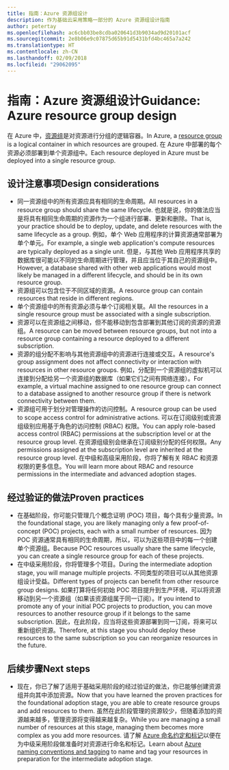 ```yaml
---
title: 指南：Azure 资源组设计
description: 作为基础云采用策略一部分的 Azure 资源组设计指南
author: petertay
ms.openlocfilehash: ac6cbb03be8cdba020641d3b9034ad9d20101acf
ms.sourcegitcommit: 2e8b06e9c07875d65b91d5431bfd4bc465a7a242
ms.translationtype: HT
ms.contentlocale: zh-CN
ms.lasthandoff: 02/09/2018
ms.locfileid: "29062095"
---
```

# <a name="guidance-azure-resource-group-design"></a><span data-ttu-id="c084d-103">指南：Azure 资源组设计</span><span class="sxs-lookup"><span data-stu-id="c084d-103">Guidance: Azure resource group design</span></span>

<span data-ttu-id="c084d-104">在 Azure 中，[资源组](https://docs.microsoft.com/azure/azure-resource-manager/resource-group-overview#resource-groups)是对资源进行分组的逻辑容器。</span><span class="sxs-lookup"><span data-stu-id="c084d-104">In Azure, a [resource group](https://docs.microsoft.com/azure/azure-resource-manager/resource-group-overview#resource-groups) is a logical container in which resources are grouped.</span></span> <span data-ttu-id="c084d-105">在 Azure 中部署的每个资源必须部署到单个资源组中。</span><span class="sxs-lookup"><span data-stu-id="c084d-105">Each resource deployed in Azure must be deployed into a single resource group.</span></span>

## <a name="design-considerations"></a><span data-ttu-id="c084d-106">设计注意事项</span><span class="sxs-lookup"><span data-stu-id="c084d-106">Design considerations</span></span>

- <span data-ttu-id="c084d-107">同一资源组中的所有资源应具有相同的生命周期。</span><span class="sxs-lookup"><span data-stu-id="c084d-107">All resources in a resource group should share the same lifecycle.</span></span> <span data-ttu-id="c084d-108">也就是说，你的做法应当是将具有相同生命周期的资源作为一个组进行部署、更新和删除。</span><span class="sxs-lookup"><span data-stu-id="c084d-108">That is, your practice should be to deploy, update, and delete resources with the same lifecycle as a group.</span></span> <span data-ttu-id="c084d-109">例如，单个 Web 应用程序的计算资源通常部署为单个单元。</span><span class="sxs-lookup"><span data-stu-id="c084d-109">For example, a single web application's compute resources are typically deployed as a single unit.</span></span> <span data-ttu-id="c084d-110">但是，与其他 Web 应用程序共享的数据库很可能以不同的生命周期进行管理，并且应当位于其自己的资源组中。</span><span class="sxs-lookup"><span data-stu-id="c084d-110">However, a database shared with other web applications would most likely be managed in a different lifecycle, and should be in its own resource group.</span></span>
- <span data-ttu-id="c084d-111">资源组可以包含位于不同区域的资源。</span><span class="sxs-lookup"><span data-stu-id="c084d-111">A resource group can contain resources that reside in different regions.</span></span>
- <span data-ttu-id="c084d-112">单个资源组中的所有资源必须与单个订阅相关联。</span><span class="sxs-lookup"><span data-stu-id="c084d-112">All the resources in a single resource group must be associated with a single subscription.</span></span> 
- <span data-ttu-id="c084d-113">资源可以在资源组之间移动，但不能移动到包含部署到其他订阅的资源的资源组。</span><span class="sxs-lookup"><span data-stu-id="c084d-113">A resource can be moved between resource groups, but not into a resource group containing a resource deployed to a different subscription.</span></span>
- <span data-ttu-id="c084d-114">资源的组分配不影响与其他资源组中的资源进行连接或交互。</span><span class="sxs-lookup"><span data-stu-id="c084d-114">A resource's group assignment does not affect connectivity or interaction with resources in other resource groups.</span></span> <span data-ttu-id="c084d-115">例如，分配到一个资源组的虚拟机可以连接到分配给另一个资源组的数据库（如果它们之间有网络连接）。</span><span class="sxs-lookup"><span data-stu-id="c084d-115">For example, a virtual machine assigned to one resource group can connect to a database assigned to another resource group if there is network connectivity between them.</span></span>
- <span data-ttu-id="c084d-116">资源组可用于划分对管理操作的访问控制。</span><span class="sxs-lookup"><span data-stu-id="c084d-116">A resource group can be used to scope access control for administrative actions.</span></span> <span data-ttu-id="c084d-117">可以在订阅级别或资源组级别应用基于角色的访问控制 (RBAC) 权限。</span><span class="sxs-lookup"><span data-stu-id="c084d-117">You can apply role-based access control (RBAC) permissions at the subscription level or at the resource group level.</span></span> <span data-ttu-id="c084d-118">在资源组级别会继承在订阅级别分配的任何权限。</span><span class="sxs-lookup"><span data-stu-id="c084d-118">Any permissions assigned at the subscription level are inherited at the resource group level.</span></span> <span data-ttu-id="c084d-119">在中级和高级采用阶段，你将了解有关 RBAC 和资源权限的更多信息。</span><span class="sxs-lookup"><span data-stu-id="c084d-119">You will learn more about RBAC and resource permissions in the intermediate and advanced adoption stages.</span></span>

## <a name="proven-practices"></a><span data-ttu-id="c084d-120">经过验证的做法</span><span class="sxs-lookup"><span data-stu-id="c084d-120">Proven practices</span></span>

- <span data-ttu-id="c084d-121">在基础阶段，你可能只管理几个概念证明 (POC) 项目，每个具有少量资源。</span><span class="sxs-lookup"><span data-stu-id="c084d-121">In the foundational stage, you are likely managing only a few proof-of-concept (POC) projects, each with a small number of resources.</span></span> <span data-ttu-id="c084d-122">因为 POC 资源通常具有相同的生命周期，所以，可以为这些项目中的每一个创建单个资源组。</span><span class="sxs-lookup"><span data-stu-id="c084d-122">Because POC resources usually share the same lifecycle, you can create a single resource group for each of these projects.</span></span>
- <span data-ttu-id="c084d-123">在中级采用阶段，你将管理多个项目。</span><span class="sxs-lookup"><span data-stu-id="c084d-123">During the intermediate adoption stage, you will manage multiple projects.</span></span> <span data-ttu-id="c084d-124">不同类型的项目可以从其他资源组设计受益。</span><span class="sxs-lookup"><span data-stu-id="c084d-124">Different types of projects can benefit from other resource group designs.</span></span> <span data-ttu-id="c084d-125">如果打算将任何初始 POC 项目提升到生产环境，可以将资源移动到另一个资源组（如果该资源组属于同一订阅）。</span><span class="sxs-lookup"><span data-stu-id="c084d-125">If you intend to promote any of your initial POC projects to production, you can move resources to another resource group if it belongs to the same subscription.</span></span> <span data-ttu-id="c084d-126">因此，在此阶段，应当将这些资源部署到同一订阅，将来可以重新组织资源。</span><span class="sxs-lookup"><span data-stu-id="c084d-126">Therefore, at this stage you should deploy these resources to the same subscription so you can reorganize resources in the future.</span></span>

## <a name="next-steps"></a><span data-ttu-id="c084d-127">后续步骤</span><span class="sxs-lookup"><span data-stu-id="c084d-127">Next steps</span></span>

* <span data-ttu-id="c084d-128">现在，你已了解了适用于基础采用阶段的经过验证的做法，你已能够创建资源组并向其中添加资源。</span><span class="sxs-lookup"><span data-stu-id="c084d-128">Now that you have learned the proven practices for the foundational adoption stage, you are able to create resource groups and add resources to them.</span></span> <span data-ttu-id="c084d-129">虽然在此阶段管理的资源较少，但随着添加的资源越来越多，管理资源将变得越来越复杂。</span><span class="sxs-lookup"><span data-stu-id="c084d-129">While you are managing a small number of resources at this stage, managing them becomes more complex as you add more resources.</span></span> <span data-ttu-id="c084d-130">请了解 [Azure 命名约定和标记](/azure/architecture/best-practices/naming-conventions?toc=/azure/architecture/cloud-adoption-guide/toc.json)以便在为中级采用阶段做准备时对资源进行命名和标记。</span><span class="sxs-lookup"><span data-stu-id="c084d-130">Learn about [Azure naming conventions and tagging](/azure/architecture/best-practices/naming-conventions?toc=/azure/architecture/cloud-adoption-guide/toc.json) to name and tag your resources in preparation for the intermediate adoption stage.</span></span>

